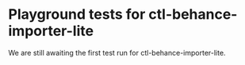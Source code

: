 # Playground tests for ctl-behance-importer-lite
We are still awaiting the first test run for ctl-behance-importer-lite.
